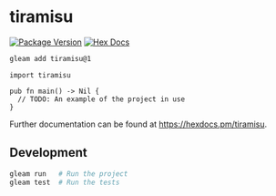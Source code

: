 # tiramisu

[![Package Version](https://img.shields.io/hexpm/v/tiramisu)](https://hex.pm/packages/tiramisu)
[![Hex Docs](https://img.shields.io/badge/hex-docs-ffaff3)](https://hexdocs.pm/tiramisu/)

```sh
gleam add tiramisu@1
```
```gleam
import tiramisu

pub fn main() -> Nil {
  // TODO: An example of the project in use
}
```

Further documentation can be found at <https://hexdocs.pm/tiramisu>.

## Development

```sh
gleam run   # Run the project
gleam test  # Run the tests
```
